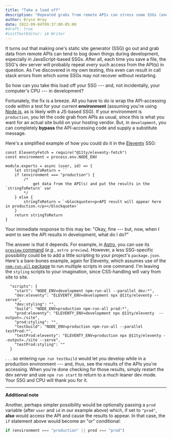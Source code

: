 ```yaml
---
title: "Take a load off"
description: "Repeated grabs from remote APIs can stress some SSGs (and CPUs), so here’s a simple way to avoid that during development."
author: Bryce Wray
date: 2022-09-04T09:37:00-05:00
#draft: true
#initTextEditor: iA Writer
---
```


It turns out that making one's static site generator (SSG) go out and grab data from remote APIs can tend to bog down things during development, especially in JavaScript-based SSGs. After all, each time you save a file, the SSG's dev server will probably repeat *every* such access from the API(s) in question. As I've discovered in my own testing, this even can result in call stack errors from which some SSGs may not recover without restarting.

So how can you take this load off your SSG --- and, not incidentally, your computer's CPU --- in development?

Fortunately, the fix is a breeze. All you have to do is wrap the API-accessing code within a test for your current **environment** (assuming you're using [Node.js](https://nodejs.org), as is likely with a JS-based SSG). If your environment is `production`, you let the code grab from APIs as usual, since this is what you want for an actual site build on your hosting vendor. But, in `development`, you can completely **bypass** the API-accessing code and supply a substitute message.

Here's a simplified example of how you could do it in the [Eleventy](https://11ty.dev) SSG:

```js{bigdiv=true}
const EleventyFetch = require("@11ty/eleventy-fetch")
const environment = process.env.NODE_ENV

module.exports = async (user, id) => {
	let stringToReturn = ``
	if (environment === "production") {
		/*
			get data from the API(s) and put the results in the `stringToReturn` var
		*/
	} else {
		stringToReturn = `<blockquote><p>API result will appear here in production.</p></blockquote>`
	}
	return stringToReturn
}
```

Your immediate response to this may be: "Okay, fine --- but, now, when I *want* to see the API results in development, what do I do?"

The answer is that it depends. For example, in [Astro](https://astro.build), you can use its [`preview` command](https://docs.astro.build/en/reference/cli-reference/#astro-preview) (*e.g.*, `astro preview`). However, a less SSG-specific possibility could be to add a little scripting to your project's `package.json`. Here's a bare-bones example, again for Eleventy, which assumes use of the [`npm-run-all` package](https://github.com/mysticatea/npm-run-all) to run multiple scripts in one command. I'm leaving the `styling` scripts to your imagination, since CSS-handling will vary from site to site.

```json{bigdiv=true}
  "scripts": {
    "start": "NODE_ENV=development npm-run-all --parallel dev:*",
    "dev:eleventy": "ELEVENTY_ENV=development npx @11ty/eleventy --serve",
    "dev:styling": "",
    "build": "NODE_ENV=production npm-run-all prod:*",
    "prod:eleventy": "ELEVENTY_ENV=development npx @11ty/eleventy  --output=./site",
    "prod:styling": "",
    "testbuild": "NODE_ENV=production npm-run-all --parallel testProd:*",
    "testProd:eleventy": "ELEVENTY_ENV=production npx @11ty/eleventy --output=./site --serve",
    "testProd:styling": ""
  }
```

. . . so entering `npm run testbuild` would let you develop while in a production environment --- and, thus, see the results of the APIs you're accessing. When you're done checking for those results, simply restart the dev server and use `npm run start` to return to a much leaner dev mode. Your SSG and CPU will thank you for it.

----

**Additional note**

Another, perhaps simpler possibility would be optionally passing a `prod` variable (after `user` and `id` in our example above) which, if set to `"prod"`, **also** would access the API and cause the results to appear. In that case, the `if` statement above would become an "or" conditional:

```js
if (environment === "production" || prod === "prod")
```
